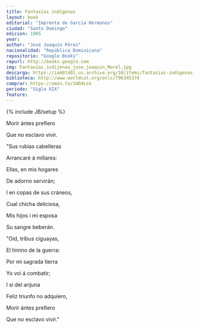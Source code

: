 ```yaml
---
title: Fantasías indígenas
layout: book
editorial: "Imprenta de García Hermanos"
ciudad: "Santo Domingo"
edicion: 1905
year: 
author: "José Joaquín Pérez"
nacionalidad: "República Dominicana"
repositorio: "Google Books"
repurl: http://books.google.com
img: Fantasías_indijenas_jose_joaquin_Morel.jpg
descarga: https://ia601401.us.archive.org/10/items/fantasias-indigenas-jose-joaquin-perez/Fantas%C3%ADas%20ind%C3%ADgenas%20-%20Jos%C3%A9%20Joaqu%C3%ADn%20P%C3%A9rez.pdf
biblioteca: http://www.worldcat.org/oclc/796345374
comprar: https://amzn.to/34D4Lsk
periodo: "Siglo XIX"
feature: 
---
```

{% include JB/setup %}

Morir ántes prefiero
 
Que no esclavo vivir.
 
"Sus rubias cabelleras
 
Arrancaré á millares:
 
Ellas, en mis hogares
 
De adorno servirán; 
 
I en copas de sus cráneos, 
 
Cual chicha deliciosa, 
 
Mis hijos i mi esposa
 
Su sangre beberán.
 
 
"Oid, tríbus ciguayas, 
 
El himno de la guerra: 
 
Por mi sagrada tierra
 
Yo voi á combatir; 
 
I si del arijuna
 
Feliz triunfo no adquiero, 
 
Morir ántes prefiero 
 
Que no esclavo vivir."
